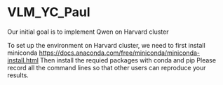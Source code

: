 # VLM_YC_Paul
Our initial goal is to implement Qwen on Harvard cluster

To set up the environment on Harvard cluster, we need to first install miniconda https://docs.anaconda.com/free/miniconda/miniconda-install.html
Then install the requied packages with conda and pip
Please record all the command lines so that other users can reproduce your results.
